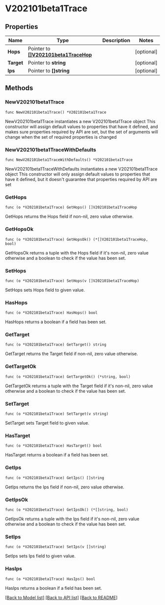 # V202101beta1Trace

## Properties

Name | Type | Description | Notes
------------ | ------------- | ------------- | -------------
**Hops** | Pointer to [**[]V202101beta1TraceHop**](V202101beta1TraceHop.md) |  | [optional] 
**Target** | Pointer to **string** |  | [optional] 
**Ips** | Pointer to **[]string** |  | [optional] 

## Methods

### NewV202101beta1Trace

`func NewV202101beta1Trace() *V202101beta1Trace`

NewV202101beta1Trace instantiates a new V202101beta1Trace object
This constructor will assign default values to properties that have it defined,
and makes sure properties required by API are set, but the set of arguments
will change when the set of required properties is changed

### NewV202101beta1TraceWithDefaults

`func NewV202101beta1TraceWithDefaults() *V202101beta1Trace`

NewV202101beta1TraceWithDefaults instantiates a new V202101beta1Trace object
This constructor will only assign default values to properties that have it defined,
but it doesn't guarantee that properties required by API are set

### GetHops

`func (o *V202101beta1Trace) GetHops() []V202101beta1TraceHop`

GetHops returns the Hops field if non-nil, zero value otherwise.

### GetHopsOk

`func (o *V202101beta1Trace) GetHopsOk() (*[]V202101beta1TraceHop, bool)`

GetHopsOk returns a tuple with the Hops field if it's non-nil, zero value otherwise
and a boolean to check if the value has been set.

### SetHops

`func (o *V202101beta1Trace) SetHops(v []V202101beta1TraceHop)`

SetHops sets Hops field to given value.

### HasHops

`func (o *V202101beta1Trace) HasHops() bool`

HasHops returns a boolean if a field has been set.

### GetTarget

`func (o *V202101beta1Trace) GetTarget() string`

GetTarget returns the Target field if non-nil, zero value otherwise.

### GetTargetOk

`func (o *V202101beta1Trace) GetTargetOk() (*string, bool)`

GetTargetOk returns a tuple with the Target field if it's non-nil, zero value otherwise
and a boolean to check if the value has been set.

### SetTarget

`func (o *V202101beta1Trace) SetTarget(v string)`

SetTarget sets Target field to given value.

### HasTarget

`func (o *V202101beta1Trace) HasTarget() bool`

HasTarget returns a boolean if a field has been set.

### GetIps

`func (o *V202101beta1Trace) GetIps() []string`

GetIps returns the Ips field if non-nil, zero value otherwise.

### GetIpsOk

`func (o *V202101beta1Trace) GetIpsOk() (*[]string, bool)`

GetIpsOk returns a tuple with the Ips field if it's non-nil, zero value otherwise
and a boolean to check if the value has been set.

### SetIps

`func (o *V202101beta1Trace) SetIps(v []string)`

SetIps sets Ips field to given value.

### HasIps

`func (o *V202101beta1Trace) HasIps() bool`

HasIps returns a boolean if a field has been set.


[[Back to Model list]](../README.md#documentation-for-models) [[Back to API list]](../README.md#documentation-for-api-endpoints) [[Back to README]](../README.md)


